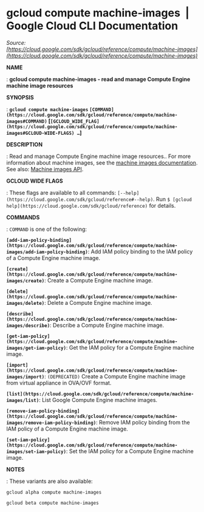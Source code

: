 # gcloud compute machine-images  |  Google Cloud CLI Documentation

*Source: [https://cloud.google.com/sdk/gcloud/reference/compute/machine-images](https://cloud.google.com/sdk/gcloud/reference/compute/machine-images)*

**NAME**

: **gcloud compute machine-images - read and manage Compute Engine machine image resources**

**SYNOPSIS**

: **`gcloud compute machine-images` `[COMMAND](https://cloud.google.com/sdk/gcloud/reference/compute/machine-images#COMMAND)` [`[GCLOUD_WIDE_FLAG](https://cloud.google.com/sdk/gcloud/reference/compute/machine-images#GCLOUD-WIDE-FLAGS) …`]**

**DESCRIPTION**

: Read and manage Compute Engine machine image resources..
For more information about machine images, see the [machine images
documentation](https://cloud.google.com/compute/docs/machine-images).
See also: [Machine
images API](https://cloud.google.com/compute/docs/reference/rest/v1/machineImages).

**GCLOUD WIDE FLAGS**

: These flags are available to all commands: `[--help](https://cloud.google.com/sdk/gcloud/reference#--help)`.
Run `$ [gcloud help](https://cloud.google.com/sdk/gcloud/reference)` for details.

**COMMANDS**

: ``COMMAND`` is one of the following:

**`[add-iam-policy-binding](https://cloud.google.com/sdk/gcloud/reference/compute/machine-images/add-iam-policy-binding)`**:
Add IAM policy binding to the IAM policy of a Compute Engine machine image.

**`[create](https://cloud.google.com/sdk/gcloud/reference/compute/machine-images/create)`**:
Create a Compute Engine machine image.

**`[delete](https://cloud.google.com/sdk/gcloud/reference/compute/machine-images/delete)`**:
Delete a Compute Engine machine image.

**`[describe](https://cloud.google.com/sdk/gcloud/reference/compute/machine-images/describe)`**:
Describe a Compute Engine machine image.

**`[get-iam-policy](https://cloud.google.com/sdk/gcloud/reference/compute/machine-images/get-iam-policy)`**:
Get the IAM policy for a Compute Engine machine image.

**`[import](https://cloud.google.com/sdk/gcloud/reference/compute/machine-images/import)`**:
`(DEPRECATED)` Create a Compute Engine machine image from virtual
appliance in OVA/OVF format.

**`[list](https://cloud.google.com/sdk/gcloud/reference/compute/machine-images/list)`**:
List Google Compute Engine machine images.

**`[remove-iam-policy-binding](https://cloud.google.com/sdk/gcloud/reference/compute/machine-images/remove-iam-policy-binding)`**:
Remove IAM policy binding from the IAM policy of a Compute Engine machine image.

**`[set-iam-policy](https://cloud.google.com/sdk/gcloud/reference/compute/machine-images/set-iam-policy)`**:
Set the IAM policy for a Compute Engine machine image.

**NOTES**

: These variants are also available:

```
gcloud alpha compute machine-images
```

```
gcloud beta compute machine-images
```